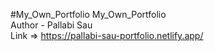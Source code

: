 #My_Own_Portfolio
My_Own_Portfolio
<br>
Author - Pallabi Sau
<br>
Link => https://pallabi-sau-portfolio.netlify.app/
